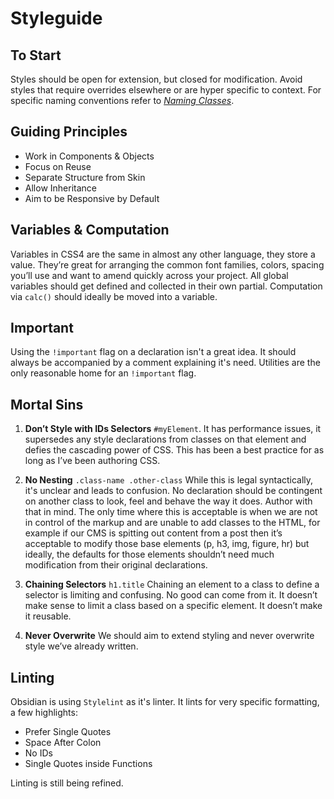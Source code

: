 # Styleguide

## To Start

Styles should be open for extension, but closed for modification. Avoid styles that require overrides elsewhere or are hyper specific to context. For specific naming conventions refer to [_Naming Classes_](docs/naming-classes.md).

## Guiding Principles

- Work in Components & Objects
- Focus on Reuse
- Separate Structure from Skin
- Allow Inheritance
- Aim to be Responsive by Default

## Variables & Computation

Variables in CSS4 are the same in almost any other language, they store a value. They’re great for arranging the common font families, colors, spacing you’ll use and want to amend quickly across your project. All global variables should get defined and collected in their own partial. Computation via `calc()` should ideally be moved into a variable.

## Important

Using the `!important` flag on a declaration isn't a great idea. It should always be accompanied by a comment explaining it's need. Utilities are the only reasonable home for an `!important` flag.

## Mortal Sins

1. **Don’t Style with IDs Selectors** `#myElement`. It has performance issues, it supersedes any style declarations from classes on that element and defies the cascading power of CSS. This has been a best practice for as long as I’ve been authoring CSS.

2. **No Nesting** `.class-name .other-class` While this is legal syntactically, it's unclear and leads to confusion. No declaration should be contingent on another class to look, feel and behave the way it does. Author with that in mind. The only time where this is acceptable is when we are not in control of the markup and are unable to add classes to the HTML, for example if our CMS is spitting out content from a post then it’s acceptable to modify those base elements (p, h3, img, figure, hr) but ideally, the defaults for those elements shouldn’t need much modification from their original declarations.

3. **Chaining Selectors** `h1.title` Chaining an element to a class to define a selector is limiting and confusing. No good can come from it. It doesn’t make sense to limit a class based on a specific element. It doesn’t make it reusable.

4. **Never Overwrite** We should aim to extend styling and never overwrite style we’ve already written.

## Linting

Obsidian is using `Stylelint` as it's linter. It lints for very specific formatting, a few highlights:

- Prefer Single Quotes
- Space After Colon
- No IDs
- Single Quotes inside Functions

Linting is still being refined.

